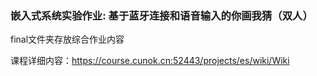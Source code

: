 
### 嵌入式系统实验作业: 基于蓝牙连接和语音输入的你画我猜（双人）
  
final文件夹存放综合作业内容

课程详细内容：https://course.cunok.cn:52443/projects/es/wiki/Wiki
